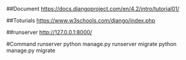 ##Document
https://docs.djangoproject.com/en/4.2/intro/tutorial01/

##Toturials
https://www.w3schools.com/django/index.php

##runserver
http://127.0.0.1:8000/


#Command
    runserver
        python manage.py runserver
    migrate
        python manage.py migrate